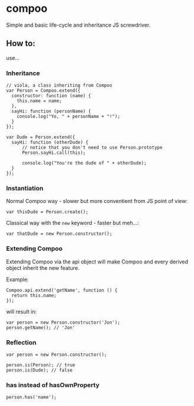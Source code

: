 compoo
======

Simple and basic life-cycle and inheritance JS screwdriver.

## How to:

use...

### Inheritance

    // viola, a class inheriting from Compoo
    var Person = Compoo.extend({
      constructor: function (name) {
        this.name = name;
      },
      sayHi: function (personName) {
        console.log("Yo, " + personName + "!");
      }
    });
    
    var Dude = Person.extend({
      sayHi: function (otherDude) {
          // notice that you don't need to use Person.prototype
          Person.sayHi.call(this);
          
          console.log("You're the dude of " + otherDude);
      }
    });
    
### Instantiation

Normal Compoo way - slower but more conventient from JS point of view:

    var thisDude = Person.create();
    
Classical way with the `new` keyword - faster but meh...:

    var thatDude = new Person.constructor();

### Extending Compoo

Extending Compoo via the api object will make Compoo and every derived object inherit the new feature.

Example:

    Compoo.api.extend('getName', function () {
      return this.name;
    });

will result in:

    var person = new Person.constructor('Jon');
    person.getName(); // 'Jon'

### Reflection

    var person = new Person.constructor();
    
    person.is(Person); // true
    person.is(Dude); // false

### has instead of hasOwnProperty
    person.has('name');
    
